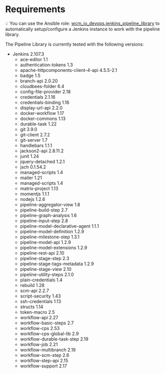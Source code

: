 # Requirements

:bulb: You can use the Ansible role:
[wcm_io_devops.jenkins_pipeline_library](https://github.com/wcm-io-devops/ansible-jenkins-pipeline-library)
to automatically setup/configure a Jenkins instance to work with the
pipeline library.

The Pipeline Library is currently tested with the following versions:

* Jenkins 2.107.3
  *  ace-editor 1.1
  *  authentication-tokens 1.3
  *  apache-httpcomponents-client-4-api 4.5.5-2.1
  *  badge 1.5
  *  branch-api 2.0.20
  *  cloudbees-folder 6.4
  *  config-file-provider 2.18
  *  credentials 2.1.16
  *  credentials-binding 1.16
  *  display-url-api 2.2.0
  *  docker-workflow 1.17
  *  docker-commons 1.13
  *  durable-task 1.22
  *  git 3.9.0
  *  git-client 2.7.2
  *  git-server 1.7
  *  handlebars 1.1.1
  *  jackson2-api 2.8.11.2
  *  junit 1.24
  *  jquery-detached 1.2.1
  *  jsch 0.1.54.2
  *  managed-scripts 1.4
  *  mailer 1.21
  *  managed-scripts 1.4
  *  matrix-project 1.13
  *  momentjs 1.1.1
  *  nodejs 1.2.6
  *  pipeline-aggregator-view 1.8
  *  pipeline-build-step 2.7
  *  pipeline-graph-analysis 1.6
  *  pipeline-input-step 2.8
  *  pipeline-model-declarative-agent 1.1.1
  *  pipeline-model-definition 1.2.9
  *  pipeline-milestone-step 1.3.1
  *  pipeline-model-api 1.2.9
  *  pipeline-model-extensions 1.2.9
  *  pipeline-rest-api 2.10
  *  pipeline-stage-step 2.3
  *  pipeline-stage-tags-metadata 1.2.9
  *  pipeline-stage-view 2.10
  *  pipeline-utility-steps 2.1.0
  *  plain-credentials 1.4
  *  rebuild 1.28
  *  scm-api 2.2.7
  *  script-security 1.43
  *  ssh-credentials 1.13
  *  structs 1.14
  *  token-macro 2.5
  *  workflow-api 2.27
  *  workflow-basic-steps 2.7
  *  workflow-cps 2.53
  *  workflow-cps-global-lib 2.9
  *  workflow-durable-task-step 2.19
  *  workflow-job 2.21
  *  workflow-multibranch 2.19
  *  workflow-scm-step 2.6
  *  workflow-step-api 2.15
  *  workflow-support 2.17
